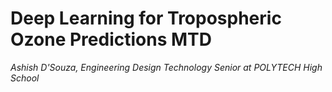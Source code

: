 # Deep Learning for Tropospheric Ozone Predictions MTD
*Ashish D'Souza, Engineering Design Technology Senior at POLYTECH High School*
